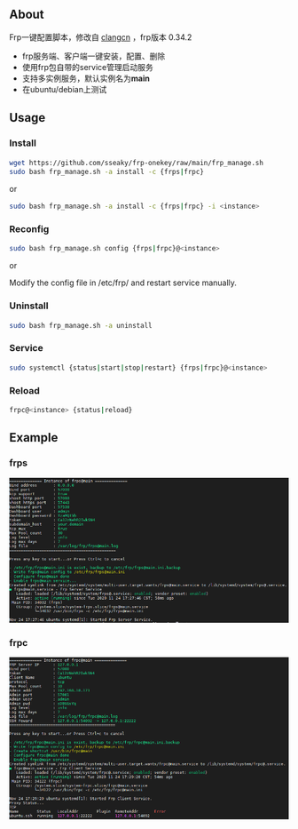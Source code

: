 
About
-----------

Frp一键配置脚本，修改自 [clangcn](https://github.com/clangcn/onekey-install-shell) ，frp版本 0.34.2

- frp服务端、客户端一键安装，配置、删除
- 使用frp包自带的service管理启动服务
- 支持多实例服务，默认实例名为**main**
- 在ubuntu/debian上测试

## Usage

### Install

```Bash
wget https://github.com/sseaky/frp-onekey/raw/main/frp_manage.sh
sudo bash frp_manage.sh -a install -c {frps|frpc}
```
or

```bash
sudo bash frp_manage.sh -a install -c {frps|frpc} -i <instance>
```

### Reconfig

```bash
sudo bash frp_manage.sh config {frps|frpc}@<instance>
```

or

Modify the config file in /etc/frp/ and restart service manually.

### Uninstall

```Bash
sudo bash frp_manage.sh -a uninstall
```

### Service

```bash
sudo systemctl {status|start|stop|restart} {frps|frpc}@<instance>
```

### Reload

```bash
frpc@<instance> {status|reload}
```

## Example

### frps

![frps](img/frps.png)

### frpc

![frpc](img/frpc.png)



